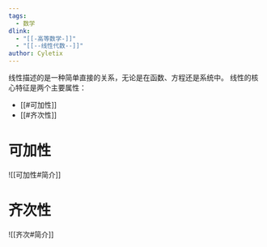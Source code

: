 ```yaml
---
tags:
  - 数学
dlink:
  - "[[-高等数学-]]"
  - "[[--线性代数--]]"
author: Cyletix
---
```

线性描述的是一种简单直接的关系，无论是在函数、方程还是系统中。
线性的核心特征是两个主要属性：
- [[#可加性]]
- [[#齐次性]]

# 可加性
![[可加性#简介]]
# 齐次性
![[齐次#简介]]
